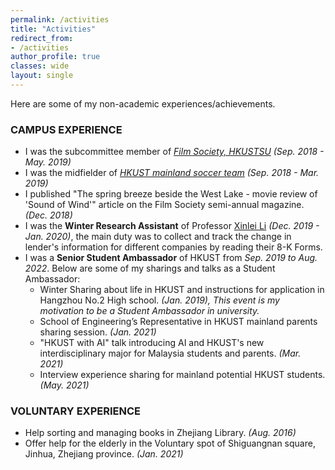 ```yaml
---
permalink: /activities
title: "Activities"
redirect_from:
- /activities
author_profile: true 
classes: wide
layout: single
---
```


Here are some of my non-academic experiences/achievements.

### CAMPUS EXPERIENCE

- I was the subcommittee member of [*Film Society, HKUSTSU*](https://www.facebook.com/filmsoc.ust.hk/) *(Sep. 2018 - May. 2019)*
- I was the midfielder of [*HKUST mainland soccer team*](https://www.facebook.com/HKUST.mainland.football.team/photos/?ref=page_internal) *(Sep. 2018 - Mar. 2019)*
- I published "The spring breeze beside the West Lake - movie review of 'Sound of Wind'" article on the Film Society semi-annual magazine. *(Dec. 2018)*
- I was the **Winter Research Assistant** of Professor [Xinlei Li](https://acct.hkust.edu.hk/faculty-and-staff/directory/acxinlei) *(Dec. 2019 - Jan. 2020)*, 
  the main duty was to collect and track the change in lender's information for different companies by reading their 8-K Forms.
- I was a **Senior Student Ambassador** of HKUST from *Sep. 2019 to Aug. 2022*. Below are some of my sharings and talks as a Student Ambassador:
    * Winter Sharing about life in HKUST and instructions for application in Hangzhou No.2 High school. *(Jan. 2019), This event is my motivation to be a Student Ambassador in university.* 
    * School of Engineering’s Representative in HKUST mainland parents sharing session. *(Jan. 2021)*
    * "HKUST with AI" talk introducing AI and HKUST's new interdisciplinary major for Malaysia students and parents. *(Mar. 2021)*
    * Interview experience sharing for mainland potential HKUST students. *(May. 2021)*

### VOLUNTARY EXPERIENCE

- Help sorting and managing books in Zhejiang Library. *(Aug. 2016)*
- Offer help for the elderly in the Voluntary spot of Shiguangnan square, Jinhua, Zhejiang province. *(Jan. 2021)*